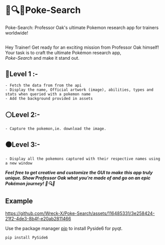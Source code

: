 # 🌟🔍🎉Poke-Search

Poke-Search: Professor Oak's ultimate Pokemon research app for trainers worldwide!

## 
Hey Trainer! Get ready for an exciting mission from Professor Oak himself! Your task is to craft the ultimate Pokémon research app,          
*Poke-Search* and make it stand out.
##  🔴Level 1 :-
    - Fetch the data from from the api 
    - Display the name, Official artwork (image), abilities, types and stats when queried with a pokemon name 
    - Add the background provided in assets 

##  ⚪️Level 2:-
    - Capture the pokemon,ie. download the image.

##  ⚫️Level 3:-
    - Display all the pokemons captured with their respective names using a new window

 ***Feel free to get creative and customize the GUI to make this app truly unique. Show Professor Oak what you're made of and go on an epic Pokémon journey!  🌟🔍🎉***
## Example



https://github.com/Wreck-X/Poke-Search/assets/116485331/3e258424-21f2-4de3-8b4f-e20ab2811466














Use the package manager [pip](https://pip.pypa.io/en/stable/) to install Pyside6 for pyqt.

```bash
pip install PySide6
```

